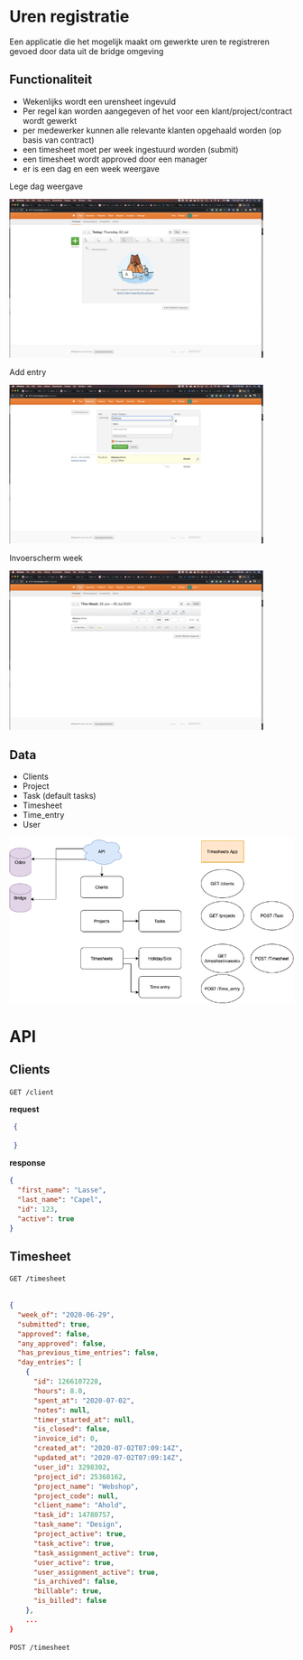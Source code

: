 # Uren registratie

Een applicatie die het mogelijk maakt om gewerkte uren te registreren gevoed door data uit de bridge omgeving

## Functionaliteit
- Wekenlijks wordt een urensheet ingevuld
- Per regel kan worden aangegeven of het voor een klant/project/contract wordt gewerkt
- per medewerker kunnen alle relevante klanten opgehaald worden (op basis van contract)
- een timesheet moet per week ingestuurd worden (submit)
- een timesheet wordt approved door een manager
- er is een dag en een week weergave


Lege dag weergave

<img src="Screen%20Shot%202020-07-02%20at%209.07.53%20AM.png" width="450">

Add entry

<img src="Screen%20Shot%202020-07-02%20at%209.10.02%20AM.png" width="450">

Invoerscherm week

<img src="Screen%20Shot%202020-07-02%20at%209.09.14%20AM.png" width="450">



## Data

- Clients
- Project
- Task (default tasks)
- Timesheet
- Time_entry
- User


<img src="hours_app.png" alt="diagram" width="600">



# API

## Clients

`GET /client`

**request**
```json
 {

 }
 ```
 
**response**

```json
{
  "first_name": "Lasse",
  "last_name": "Capel",
  "id": 123,
  "active": true
}
```



## Timesheet

`GET /timesheet`

```json

{
  "week_of": "2020-06-29",
  "submitted": true,
  "approved": false,
  "any_approved": false,
  "has_previous_time_entries": false,
  "day_entries": [
    {
      "id": 1266107228,
      "hours": 8.0,
      "spent_at": "2020-07-02",
      "notes": null,
      "timer_started_at": null,
      "is_closed": false,
      "invoice_id": 0,
      "created_at": "2020-07-02T07:09:14Z",
      "updated_at": "2020-07-02T07:09:14Z",
      "user_id": 3298302,
      "project_id": 25368162,
      "project_name": "Webshop",
      "project_code": null,
      "client_name": "Ahold",
      "task_id": 14780757,
      "task_name": "Design",
      "project_active": true,
      "task_active": true,
      "task_assignment_active": true,
      "user_active": true,
      "user_assignment_active": true,
      "is_archived": false,
      "billable": true,
      "is_billed": false
    },
    ...
}
```

`POST /timesheet`
```json
```
